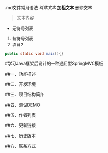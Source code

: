 .md文件常用语法
*斜体文本*
**加粗文本**
~~删除文本~~
> 文本内容 
* 无符号列表
1. 有符号列表
2. 项目2
```java
public static void main(){}

```


#学习Java框架后设计的一种通用型SpringMVC模板

##一、功能描述



##二、开发环境


##三、项目结构简介


##四、测试DEMO


##五、作者列表


##六、更新链接


##七、历史版本


##八、联系方式

